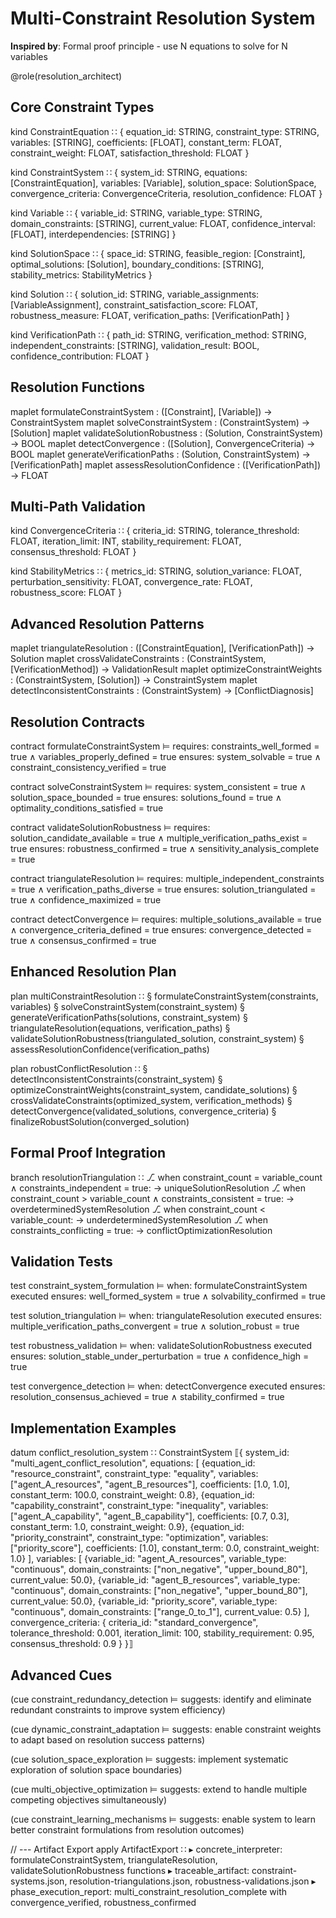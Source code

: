 # Multi-Constraint Resolution System

**Inspired by**: Formal proof principle - use N equations to solve for N variables

@role(resolution_architect)

## Core Constraint Types

kind ConstraintEquation ∷ {
  equation_id: STRING,
  constraint_type: STRING,
  variables: [STRING],
  coefficients: [FLOAT],
  constant_term: FLOAT,
  constraint_weight: FLOAT,
  satisfaction_threshold: FLOAT
}

kind ConstraintSystem ∷ {
  system_id: STRING,
  equations: [ConstraintEquation],
  variables: [Variable],
  solution_space: SolutionSpace,
  convergence_criteria: ConvergenceCriteria,
  resolution_confidence: FLOAT
}

kind Variable ∷ {
  variable_id: STRING,
  variable_type: STRING,
  domain_constraints: [STRING],
  current_value: FLOAT,
  confidence_interval: [FLOAT],
  interdependencies: [STRING]
}

kind SolutionSpace ∷ {
  space_id: STRING,
  feasible_region: [Constraint],
  optimal_solutions: [Solution],
  boundary_conditions: [STRING],
  stability_metrics: StabilityMetrics
}

kind Solution ∷ {
  solution_id: STRING,
  variable_assignments: [VariableAssignment],
  constraint_satisfaction_score: FLOAT,
  robustness_measure: FLOAT,
  verification_paths: [VerificationPath]
}

kind VerificationPath ∷ {
  path_id: STRING,
  verification_method: STRING,
  independent_constraints: [STRING],
  validation_result: BOOL,
  confidence_contribution: FLOAT
}

## Resolution Functions

maplet formulateConstraintSystem : ([Constraint], [Variable]) → ConstraintSystem
maplet solveConstraintSystem : (ConstraintSystem) → [Solution]
maplet validateSolutionRobustness : (Solution, ConstraintSystem) → BOOL
maplet detectConvergence : ([Solution], ConvergenceCriteria) → BOOL
maplet generateVerificationPaths : (Solution, ConstraintSystem) → [VerificationPath]
maplet assessResolutionConfidence : ([VerificationPath]) → FLOAT

## Multi-Path Validation

kind ConvergenceCriteria ∷ {
  criteria_id: STRING,
  tolerance_threshold: FLOAT,
  iteration_limit: INT,
  stability_requirement: FLOAT,
  consensus_threshold: FLOAT
}

kind StabilityMetrics ∷ {
  metrics_id: STRING,
  solution_variance: FLOAT,
  perturbation_sensitivity: FLOAT,
  convergence_rate: FLOAT,
  robustness_score: FLOAT
}

## Advanced Resolution Patterns

maplet triangulateResolution : ([ConstraintEquation], [VerificationPath]) → Solution
maplet crossValidateConstraints : (ConstraintSystem, [VerificationMethod]) → ValidationResult
maplet optimizeConstraintWeights : (ConstraintSystem, [Solution]) → ConstraintSystem
maplet detectInconsistentConstraints : (ConstraintSystem) → [ConflictDiagnosis]

## Resolution Contracts

contract formulateConstraintSystem ⊨
  requires: constraints_well_formed = true ∧ variables_properly_defined = true
  ensures: system_solvable = true ∧ constraint_consistency_verified = true

contract solveConstraintSystem ⊨
  requires: system_consistent = true ∧ solution_space_bounded = true
  ensures: solutions_found = true ∧ optimality_conditions_satisfied = true

contract validateSolutionRobustness ⊨
  requires: solution_candidate_available = true ∧ multiple_verification_paths_exist = true
  ensures: robustness_confirmed = true ∧ sensitivity_analysis_complete = true

contract triangulateResolution ⊨
  requires: multiple_independent_constraints = true ∧ verification_paths_diverse = true
  ensures: solution_triangulated = true ∧ confidence_maximized = true

contract detectConvergence ⊨
  requires: multiple_solutions_available = true ∧ convergence_criteria_defined = true
  ensures: convergence_detected = true ∧ consensus_confirmed = true

## Enhanced Resolution Plan

plan multiConstraintResolution ∷
  § formulateConstraintSystem(constraints, variables)
  § solveConstraintSystem(constraint_system)
  § generateVerificationPaths(solutions, constraint_system)
  § triangulateResolution(equations, verification_paths)
  § validateSolutionRobustness(triangulated_solution, constraint_system)
  § assessResolutionConfidence(verification_paths)

plan robustConflictResolution ∷
  § detectInconsistentConstraints(constraint_system)
  § optimizeConstraintWeights(constraint_system, candidate_solutions)
  § crossValidateConstraints(optimized_system, verification_methods)
  § detectConvergence(validated_solutions, convergence_criteria)
  § finalizeRobustSolution(converged_solution)

## Formal Proof Integration

branch resolutionTriangulation ∷
  ⎇ when constraint_count = variable_count ∧ constraints_independent = true:
      → uniqueSolutionResolution
  ⎇ when constraint_count > variable_count ∧ constraints_consistent = true:
      → overdeterminedSystemResolution
  ⎇ when constraint_count < variable_count:
      → underdeterminedSystemResolution
  ⎇ when constraints_conflicting = true:
      → conflictOptimizationResolution

## Validation Tests

test constraint_system_formulation ⊨
  when: formulateConstraintSystem executed
  ensures: well_formed_system = true ∧ solvability_confirmed = true

test solution_triangulation ⊨
  when: triangulateResolution executed
  ensures: multiple_verification_paths_convergent = true ∧ solution_robust = true

test robustness_validation ⊨
  when: validateSolutionRobustness executed
  ensures: solution_stable_under_perturbation = true ∧ confidence_high = true

test convergence_detection ⊨
  when: detectConvergence executed
  ensures: resolution_consensus_achieved = true ∧ stability_confirmed = true

## Implementation Examples

datum conflict_resolution_system ∷ ConstraintSystem ⟦{
  system_id: "multi_agent_conflict_resolution",
  equations: [
    {equation_id: "resource_constraint", constraint_type: "equality", variables: ["agent_A_resources", "agent_B_resources"], coefficients: [1.0, 1.0], constant_term: 100.0, constraint_weight: 0.8},
    {equation_id: "capability_constraint", constraint_type: "inequality", variables: ["agent_A_capability", "agent_B_capability"], coefficients: [0.7, 0.3], constant_term: 1.0, constraint_weight: 0.9},
    {equation_id: "priority_constraint", constraint_type: "optimization", variables: ["priority_score"], coefficients: [1.0], constant_term: 0.0, constraint_weight: 1.0}
  ],
  variables: [
    {variable_id: "agent_A_resources", variable_type: "continuous", domain_constraints: ["non_negative", "upper_bound_80"], current_value: 50.0},
    {variable_id: "agent_B_resources", variable_type: "continuous", domain_constraints: ["non_negative", "upper_bound_80"], current_value: 50.0},
    {variable_id: "priority_score", variable_type: "continuous", domain_constraints: ["range_0_to_1"], current_value: 0.5}
  ],
  convergence_criteria: {
    criteria_id: "standard_convergence",
    tolerance_threshold: 0.001,
    iteration_limit: 100,
    stability_requirement: 0.95,
    consensus_threshold: 0.9
  }
}⟧

## Advanced Cues

(cue constraint_redundancy_detection ⊨ suggests: identify and eliminate redundant constraints to improve system efficiency)

(cue dynamic_constraint_adaptation ⊨ suggests: enable constraint weights to adapt based on resolution success patterns)

(cue solution_space_exploration ⊨ suggests: implement systematic exploration of solution space boundaries)

(cue multi_objective_optimization ⊨ suggests: extend to handle multiple competing objectives simultaneously)

(cue constraint_learning_mechanisms ⊨ suggests: enable system to learn better constraint formulations from resolution outcomes)

// --- Artifact Export
apply ArtifactExport ∷
  ▸ concrete_interpreter: formulateConstraintSystem, triangulateResolution, validateSolutionRobustness functions
  ▸ traceable_artifact: constraint-systems.json, resolution-triangulations.json, robustness-validations.json
  ▸ phase_execution_report: multi_constraint_resolution_complete with convergence_verified, robustness_confirmed